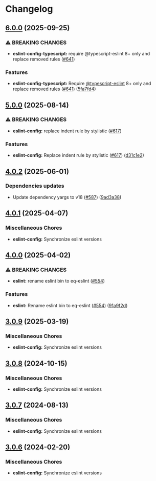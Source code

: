 # Changelog

## [6.0.0](https://github.com/kronostechnologies/standards/compare/eslint-config@v5.0.0...eslint-config@v6.0.0) (2025-09-25)


### ⚠ BREAKING CHANGES

* **eslint-config-typescript:** require @typescript-eslint 8+ only and replace removed rules ([#641](https://github.com/kronostechnologies/standards/issues/641))

### Features

* **eslint-config-typescript:** Require [@typescript-eslint](https://github.com/typescript-eslint) 8+ only and replace removed rules ([#641](https://github.com/kronostechnologies/standards/issues/641)) ([5fa7fd4](https://github.com/kronostechnologies/standards/commit/5fa7fd4a8b8b26ac0396029dfc0ebe708985580c))

## [5.0.0](https://github.com/kronostechnologies/standards/compare/eslint-config@v4.0.2...eslint-config@v5.0.0) (2025-08-14)


### ⚠ BREAKING CHANGES

* **eslint-config:** replace indent rule by stylistic ([#617](https://github.com/kronostechnologies/standards/issues/617))

### Features

* **eslint-config:** Replace indent rule by stylistic ([#617](https://github.com/kronostechnologies/standards/issues/617)) ([d31c1e2](https://github.com/kronostechnologies/standards/commit/d31c1e2af2239a939d061b77aed04911c1643daf))

## [4.0.2](https://github.com/kronostechnologies/standards/compare/eslint-config@v4.0.1...eslint-config@v4.0.2) (2025-06-01)


### Dependencies updates

* Update dependency yargs to v18 ([#587](https://github.com/kronostechnologies/standards/issues/587)) ([9ad3a38](https://github.com/kronostechnologies/standards/commit/9ad3a38909970d3774fb7e8a31591c6b8fe2f109))

## [4.0.1](https://github.com/kronostechnologies/standards/compare/eslint-config@v4.0.0...eslint-config@v4.0.1) (2025-04-07)


### Miscellaneous Chores

* **eslint-config:** Synchronize eslint versions

## [4.0.0](https://github.com/kronostechnologies/standards/compare/eslint-config@v3.0.9...eslint-config@v4.0.0) (2025-04-02)


### ⚠ BREAKING CHANGES

* **eslint:** rename eslint bin to eq-eslint ([#554](https://github.com/kronostechnologies/standards/issues/554))

### Features

* **eslint:** Rename eslint bin to eq-eslint ([#554](https://github.com/kronostechnologies/standards/issues/554)) ([91a9f2d](https://github.com/kronostechnologies/standards/commit/91a9f2dc0cc4f0908887bd559fa3a8377dc374f5))

## [3.0.9](https://github.com/kronostechnologies/standards/compare/eslint-config@v3.0.8...eslint-config@v3.0.9) (2025-03-19)


### Miscellaneous Chores

* **eslint-config:** Synchronize eslint versions

## [3.0.8](https://github.com/kronostechnologies/standards/compare/eslint-config@v3.0.7...eslint-config@v3.0.8) (2024-10-15)


### Miscellaneous Chores

* **eslint-config:** Synchronize eslint versions

## [3.0.7](https://github.com/kronostechnologies/standards/compare/eslint-config@v3.0.6...eslint-config@v3.0.7) (2024-08-13)


### Miscellaneous Chores

* **eslint-config:** Synchronize eslint versions

## [3.0.6](https://github.com/kronostechnologies/standards/compare/eslint-config-v3.0.5...eslint-config@v3.0.6) (2024-02-20)


### Miscellaneous Chores

* **eslint-config:** Synchronize eslint versions
